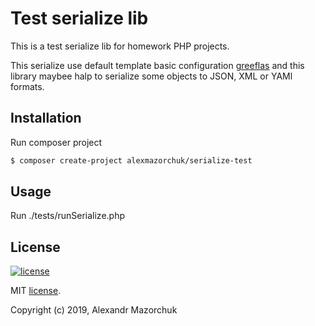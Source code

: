 Test serialize lib
==================

This is a test serialize lib for homework PHP projects. 

This serialize use default template basic configuration [greeflas](https://github.com/greeflas/default-project) and
this library maybee halp to serialize some objects to JSON, XML or YAMl formats.


Installation
------------

Run composer project

```bash
$ composer create-project alexmazorchuk/serialize-test
```

Usage
-----

Run ./tests/runSerialize.php


License
-------

[![license](https://img.shields.io/github/license/alexmazorchuk/serialize-test.svg)](LICENSE)

MIT [license](LICENSE).

Copyright (c) 2019, Alexandr Mazorchuk

